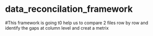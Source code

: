 # data_reconcilation_framework
#This framework is going t0 help us to compare 2 files row by row and identify the gaps at column level and creat a metrix
